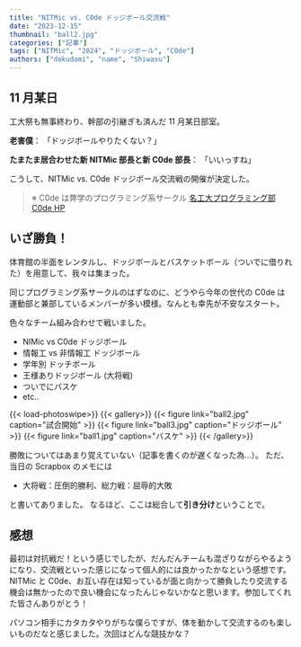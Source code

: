 ```yaml
---
title: "NITMic vs. C0de ドッジボール交流戦"
date: "2023-12-15"
thumbnail: "ball2.jpg"
categories: ["記事"]
tags: ["NITMic", "2024", "ドッジボール", "C0de"]
authors: ["dokudami", "name", "Shiwasu"]
---
```


## 11 月某日

工大祭も無事終わり、幹部の引継ぎも済んだ 11 月某日部室。

**老害僕**：
「ドッジボールやりたくない？」

**たまたま居合わせた新 NITMic 部長と新 C0de 部長**：
「いいっすね」

こうして、NITMic vs. C0de ドッジボール交流戦の開催が決定した。

> ※ C0de は弊学のプログラミング系サークル [名工大プログラミング部 C0de HP](https://c0de-web.club.nitech.ac.jp/)

## いざ勝負！

体育館の半面をレンタルし、ドッジボールとバスケットボール（ついでに借りれた）を用意して、我々は集まった。

同じプログラミング系サークルのはずなのに、どうやら今年の世代の C0de は運動部と兼部しているメンバーが多い模様。なんとも幸先が不安なスタート。

色々なチーム組み合わせで戦いました。

- NIMic vs C0de ドッジボール
- 情報工 vs 非情報工 ドッジボール
- 学年別 ドッチボール
- 王様ありドッジボール (大将戦)
- ついでにバスケ
- etc..

<!-- prettier-ignore-start -->
{{< load-photoswipe>}}
{{< gallery>}}
    {{< figure link="ball2.jpg" caption="試合開始" >}}
    {{< figure link="ball3.jpg" caption="ドッジボール" >}}
    {{< figure link="ball1.jpg" caption="バスケ" >}}
{{< /gallery>}}
<!-- prettier-ignore-end -->

勝敗についてはあまり覚えていない（記事を書くのが遅くなった為...）。
ただ、当日の Scrapbox のメモには

- 大将戦：圧倒的勝利、総力戦：屈辱的大敗

と書いてありました。
なるほど、ここは総合して**引き分け**ということで。

## 感想

最初は対抗戦だ！という感じでしたが、だんだんチームも混ざりながらやるようになり、交流戦といった感じになって個人的には良かったかなという感想です。
NITMic と C0de、お互い存在は知っているが面と向かって勝負したり交流する機会は無かったので良い機会になったんじゃないかなと思います。参加してくれた皆さんありがとう！

パソコン相手にカタカタやりがちな僕らですが、体を動かして交流するのも楽しいものだなと感じました。次回はどんな競技かな？
